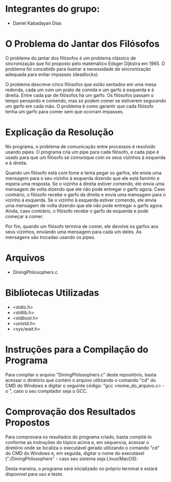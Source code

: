 # Integrantes do grupo:
- Daniel Kabadayan Dias

# O Problema do Jantar dos Filósofos
O problema do jantar dos filósofos é um problema clássico de sincronização que foi proposto pelo matemático Edsger Dijkstra em 1965. O problema foi concebido para ilustrar a necessidade de sincronização adequada para evitar impasses (deadlocks).

O problema descreve cinco filósofos que estão sentados em uma mesa redonda, cada um com um prato de comida e um garfo à esquerda e à direita. Entre cada par de filósofos há um garfo. Os filósofos passam o tempo pensando e comendo, mas só podem comer se estiverem segurando um garfo em cada mão. O problema é como garantir que cada filósofo tenha um garfo para comer sem que ocorram impasses.

# Explicação da Resolução
No programa, o problema de comunicação entre processos é resolvido usando pipes. O programa cria um pipe para cada filósofo, e cada pipe é usado para que um filósofo se comunique com os seus vizinhos à esquerda e à direita.

Quando um filósofo está com fome e tenta pegar os garfos, ele envia uma mensagem para o seu vizinho à esquerda dizendo que ele está faminto e espera uma resposta. Se o vizinho à direita estiver comendo, ele envia uma mensagem de volta dizendo que ele não pode entregar o garfo agora. Caso contrário, o filósofo recebe o garfo da direita e envia uma mensagem para o vizinho à esquerda. Se o vizinho à esquerda estiver comendo, ele envia uma mensagem de volta dizendo que ele não pode entregar o garfo agora. Ainda, caso contrário, o filósofo recebe o garfo da esquerda e pode começar a comer.

Por fim, quando um filósofo termina de comer, ele devolve os garfos aos seus vizinhos, enviando uma mensagem para cada um deles. As mensagens são trocadas usando os pipes.

# Arquivos
- DiningPhilosophers.c

# Bibliotecas Utilizadas
- <stdio.h>
- <stdlib.h>
- <stdbool.h>
- <unistd.h>
- <sys/wait.h>

# Instruções para a Compilação do Programa
Para compilar o arquivo "DiningPhilosophers.c" deste repositório, basta acessar o diretório que contém o arquivo utilizando o comando "cd" do CMD do Windows e digitar o seguinte código: "gcc <nome_do_arquivo.c> -o <DiningPhilosophers>", caso o seu compilador seja o GCC.

# Comprovação dos Resultados Propostos
Para comprovara os resultados do programa criado, basta compilá-lo conforme as instruções do tópico acima e, em sequencia, acessar o diretório onde se localiza o executável gerado utilizando o comando "cd" do CMD do Windows e, em seguida, digitar o nome do executável ("./DiningPhilosophers" - caso seu sistema seja Linux/MacOS).

Desta maneira, o programa será inicializado no próprio terminal e estará disponível para uso e teste.
